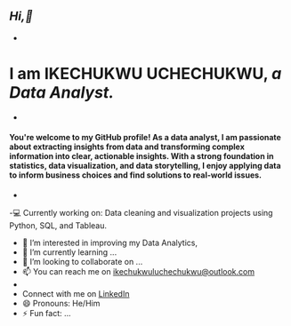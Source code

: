 ## *Hi,👋*
-
# I am IKECHUKWU UCHECHUKWU, **_a Data Analyst._**
-
#### You're welcome to my GitHub profile! As a data analyst, I am passionate about extracting insights from data and transforming complex information into clear, actionable insights. With a strong foundation in statistics, data visualization, and data storytelling, I enjoy applying data to inform business choices and find solutions to real-world issues.
-
-💻 Currently working on: Data cleaning and visualization projects using Python, SQL, and Tableau.

- 👀 I’m interested in improving my Data Analytics,  
- 🌱 I’m currently learning ...
- 💞️ I’m looking to collaborate on ...
- 📫 You can reach me on ikechukwuluchechukwu@outlook.com
-
- Connect with me on [LinkedIn](https://www.linkedin.com/in/ikechukwu-uchechukwu-420510332/)
- 😄 Pronouns: He/Him
- ⚡ Fun fact: ...
